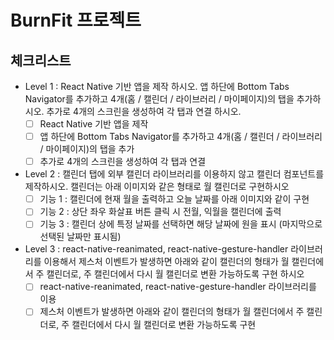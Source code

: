 # BurnFit 프로젝트

## 체크리스트

- Level 1 : React Native 기반 앱을 제작 하시오. 앱 하단에 Bottom Tabs Navigator를 추가하고  4개(홈 / 캘린더 / 라이브러리 / 마이페이지)의 탭을 추가하시오.  추가로 4개의 스크린을 생성하여 각 탭과 연결 하시오.
  - [ ] React Native 기반 앱을 제작
  - [ ] 앱 하단에 Bottom Tabs Navigator를 추가하고  4개(홈 / 캘린더 / 라이브러리 / 마이페이지)의 탭을 추가
  - [ ] 추가로 4개의 스크린을 생성하여 각 탭과 연결

- Level 2 : 캘린더 탭에 외부 캘린더 라이브러리를 이용하지 않고 캘린더 컴포넌트를 제작하시오. 캘린더는 아래 이미지와 같은 형태로 월 캘린더로 구현하시오
  - [ ] 기능 1 : 캘린더에 현재 월을 출력하고 오늘 날짜를 아래 이미지와 같이 구현
  - [ ] 기능 2 : 상단 좌우 화살표 버튼 클릭 시 전월, 익월을 캘린더에 출력
  - [ ] 기능 3 : 캘린더 상에 특정 날짜를 선택하면 해당 날짜에 원을 표시 (마지막으로 선택된 날짜만 표시됨)
     
- Level 3 : react-native-reanimated, react-native-gesture-handler 라이브러리를 이용해서 제스처 이벤트가 발생하면 아래와 같이 캘린더의 형태가 월 캘린더에서 주 캘린더로, 주 캘린더에서 다시 월 캘린더로 변환 가능하도록 구현 하시오
  - [ ] react-native-reanimated, react-native-gesture-handler 라이브러리를 이용
  - [ ] 제스처 이벤트가 발생하면 아래와 같이 캘린더의 형태가 월 캘린더에서 주 캘린더로, 주 캘린더에서 다시 월 캘린더로 변환 가능하도록 구현
